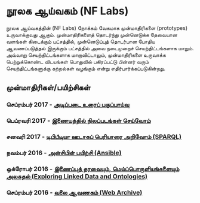 # நூலக ஆய்வகம் (NF Labs)
நூலக ஆய்வகத்தின் (NF Labs) நோக்கம் வேகமாக முன்மாதிரிகளை (prototypes) உருவாக்குவது ஆகும்.  முன்மாதிரிகளைத் தொடர்ந்து முன்னெடுக்க தேவையான வளங்கள் கிடைக்கும் பட்சத்தில், முன்னெடுப்புத் தொடர்பான போதிய ஆவணப்படுத்தல் இருக்கும் பட்சத்தில் அவை நடைமுறைச் செயற்திட்டங்களாக மாறும்.  அவ்வாறு செயற்திட்டங்களாக மாறாவிட்டாலும், முன்மாதிரிகளை உருவாக்க பெற்றுக்கொண்ட விடயங்கள் பொதுவில் பகிரப்பட்டு பின்னர் வரும் செயற்திட்டங்களுக்கு கற்றல்கள் வழங்கும் என்று எதிர்பார்க்கப்படுகின்றது. 

## முன்மாதிரிகள்/பயிற்சிகள்
### செப்ரம்பர் 2017 - [அடிப்படை உரைப் பகுப்பாய்வு](https://github.com/noolahamfoundation/noolaham-labs/blob/master/%E0%AE%A8%E0%AF%82.%E0%AE%A8%E0%AE%BF%20-%20%E0%AE%86%E0%AE%AF%E0%AF%8D%E0%AE%B5%E0%AE%95%E0%AE%AE%E0%AF%8D%20-%20%E0%AE%85%E0%AE%9F%E0%AE%BF%E0%AE%AA%E0%AF%8D%E0%AE%AA%E0%AE%9F%E0%AF%88%20%E0%AE%89%E0%AE%B0%E0%AF%88%E0%AE%AA%E0%AF%8D%20%E0%AE%AA%E0%AE%95%E0%AF%81%E0%AE%AA%E0%AF%8D%E0%AE%AA%E0%AE%BE%E0%AE%AF%E0%AF%8D%E0%AE%B5%E0%AF%81.md)
### பெப்ரவரி 2017 - [இணையத்தில் நிலப்படங்கள் செய்வோம்](https://github.com/noolahamfoundation/map-and-data/blob/master/%E0%AE%A8%E0%AF%82.%E0%AE%A8%E0%AE%BF%20-%20%E0%AE%86%E0%AE%AF%E0%AF%8D%E0%AE%B5%E0%AE%95%E0%AE%AE%E0%AF%8D%20-%20%E0%AE%87%E0%AE%A3%E0%AF%88%E0%AE%AF%E0%AE%A4%E0%AF%8D%E0%AE%A4%E0%AE%BF%E0%AE%B2%E0%AF%8D%20%E0%AE%A8%E0%AE%BF%E0%AE%B2%E0%AE%AA%E0%AF%8D%E0%AE%AA%E0%AE%9F%E0%AE%99%E0%AF%8D%E0%AE%95%E0%AE%B3%E0%AF%8D%20%E0%AE%9A%E0%AF%86%E0%AE%AF%E0%AF%8D%E0%AE%B5%E0%AF%8B%E0%AE%AE%E0%AF%8D.md)
### சனவரி 2017 - [டிபிபீடியா ஊடாகப் பெரியாரை அறிவோம் (SPARQL)](https://github.com/noolahamfoundation/noolaham-labs/blob/master/%E0%AE%A8%E0%AF%82.%E0%AE%A8%E0%AE%BF%20-%20%E0%AE%86%E0%AE%AF%E0%AF%8D%E0%AE%B5%E0%AE%95%E0%AE%AE%E0%AF%8D%20-%20%E0%AE%9F%E0%AE%BF%E0%AE%AA%E0%AE%BF%E0%AE%AA%E0%AF%80%E0%AE%9F%E0%AE%BF%E0%AE%AF%E0%AE%BE%20%E0%AE%8A%E0%AE%9F%E0%AE%BE%E0%AE%95%E0%AE%AA%E0%AF%8D%20%E0%AE%AA%E0%AF%86%E0%AE%B0%E0%AE%BF%E0%AE%AF%E0%AE%BE%E0%AE%B0%E0%AF%88%20%E0%AE%85%E0%AE%B1%E0%AE%BF%E0%AE%B5%E0%AF%8B%E0%AE%AE%E0%AF%8D.md)
### நவம்பர் 2016 - [அன்சிபிள் பயிற்சி (Ansible)](https://github.com/noolahamfoundation/noolaham-labs/blob/master/%E0%AE%A8%E0%AF%82.%E0%AE%A8%E0%AE%BF%20-%20%E0%AE%86%E0%AE%AF%E0%AF%8D%E0%AE%B5%E0%AE%95%E0%AE%AE%E0%AF%8D%20-%20%E0%AE%85%E0%AE%A9%E0%AF%8D%E0%AE%9A%E0%AE%BF%E0%AE%AA%E0%AE%BF%E0%AE%B3%E0%AF%8D%20%E0%AE%AA%E0%AE%AF%E0%AE%BF%E0%AE%B1%E0%AF%8D%E0%AE%9A%E0%AE%BF.md)
### ஒக்ரோபர் 2016 - [இணைப்புத் தரவையும், மெய்ப்பொருளியங்களையும் அலசுதல் (Exploring Linked Data and Ontologies)](https://github.com/noolahamfoundation/noolaham-labs/blob/master/NF%20-%20Labs%20-%20Exploring%20Linked%20Data%20and%20Ontologies.md)
### செப்ரம்பர் 2016 - [வலை ஆவணகம் (Web Archive)](https://github.com/noolahamfoundation/web-archive)
